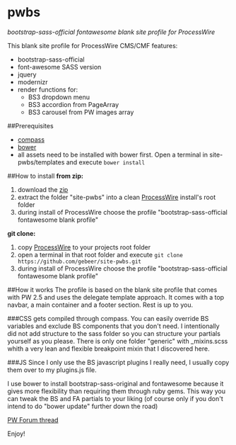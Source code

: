 # pwbs
*bootstrap-sass-official fontawesome blank site profile for ProcessWire*

This blank site profile for ProcessWire CMS/CMF features:
- bootstrap-sass-official
- font-awesome SASS version
- jquery
- modernizr
- render functions for:
  - BS3 dropdown menu
  - BS3 accordion from PageArray
  - BS3 carousel from PW images array

##Prerequisites
- [compass](http://compass-style.org/install/)
- [bower](http://bower.io/#install-bower)
- all assets need to be installed with bower first. Open a terminal in site-pwbs/templates and execute `bower install`

##How to install
**from zip:**
1. download the [zip](https://github.com/gebeer/pwbs/archive/master.zip)
2. extract the folder "site-pwbs" into a clean [ProcessWire](https://github.com/ryancramerdesign/ProcessWire) install's root folder
3. during install of ProcessWire choose the profile "bootstrap-sass-official fontawesome blank profile" 

**git clone:**
1. copy [ProcessWire](https://github.com/ryancramerdesign/ProcessWire) to your projects root folder
2. open a terminal in that root folder and execute `git clone https://github.com/gebeer/site-pwbs.git`
3. during install of ProcessWire choose the profile "bootstrap-sass-official fontawesome blank profile" 

##How it works
The profile is based on the blank site profile that comes with PW 2.5 and uses the delegate template approach. It comes with a top navbar, a main container and a footer section. Rest is up to you.
 
###CSS
gets compiled through compass. You can easily override BS variables and exclude BS components that you don't need. I intentionally did not add structure to the sass folder so you can structure your partials yourself as you please. There is only one folder "generic" with _mixins.scss whith a very lean and flexible breakpoint mixin that I discovered here.
 
###JS
Since I only use the BS javascript plugins I really need, I usually copy them over to my plugins.js file.
 
I use bower to install bootstrap-sass-original and fontawesome because it gives more flexibility than requiring them through ruby gems. This way you can tweak the BS and FA partials to your liking  (of course only if you don't intend to do "bower update" further down the road)

[PW Forum thread](https://processwire.com/talk/topic/9584-bootstrap-3-sass-fontawesome-blank-site-profile/) 

Enjoy!
